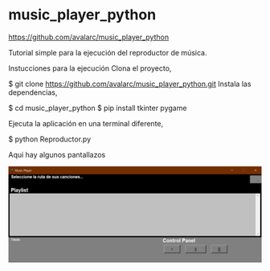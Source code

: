 # music_player_python

https://github.com/avalarc/music_player_python

Tutorial simple para la ejecución del reproductor de música.

Instucciones para la ejecución
Clona el proyecto,

$ git clone https://github.com/avalarc/music_player_python.git
Instala las dependencias,

$ cd music_player_python
$ pip install tkinter pygame

Ejecuta la aplicación en una terminal diferente,

$ python Reproductor.py

Aqui hay algunos pantallazos

![Image of MusicPlayer](https://github.com/avalarc/music_player_python/blob/master/Reproductor%20musica%20python.png)



